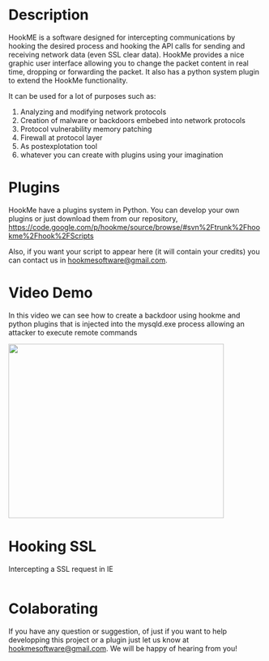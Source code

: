 # Description #
HookME is a software designed for intercepting communications by hooking the desired process and hooking the API calls for sending and receiving network data (even SSL clear data). HookMe provides a nice graphic user interface allowing you to change the packet content in real time, dropping or forwarding the packet. It also has a python system plugin to extend the HookMe functionality.

It can be used for a lot of purposes such as:
  1. Analyzing and modifying network protocols
  1. Creation of malware or backdoors embebed into network protocols
  1. Protocol vulnerability memory patching
  1. Firewall at protocol layer
  1. As postexplotation tool
  1. whatever you can create with plugins using your imagination


# Plugins #
HookMe have a plugins system in Python. You can develop your own plugins or just download them from our repository, https://code.google.com/p/hookme/source/browse/#svn%2Ftrunk%2Fhookme%2Fhook%2FScripts

Also, if you want your script to appear here (it will contain your credits) you can contact us in hookmesoftware@gmail.com.

# Video Demo #
In this video we can see how to create a backdoor using hookme and python plugins that is injected into the mysqld.exe process allowing an attacker to execute remote commands

<a href='http://www.youtube.com/watch?feature=player_embedded&v=ZviZxxzMUlQ' target='_blank'><img src='http://img.youtube.com/vi/ZviZxxzMUlQ/0.jpg' width='425' height=344 /></a>

# Hooking SSL #
Intercepting a SSL request in IE

![![](http://s10.postimage.org/mr1wslkft/SSL.png)](http://s10.postimage.org/mr1wslkft/SSL.png)

# Colaborating #
If you have any question or suggestion, of just if you want to help developping this project or a plugin just let us know at hookmesoftware@gmail.com. We will be happy of hearing from you!